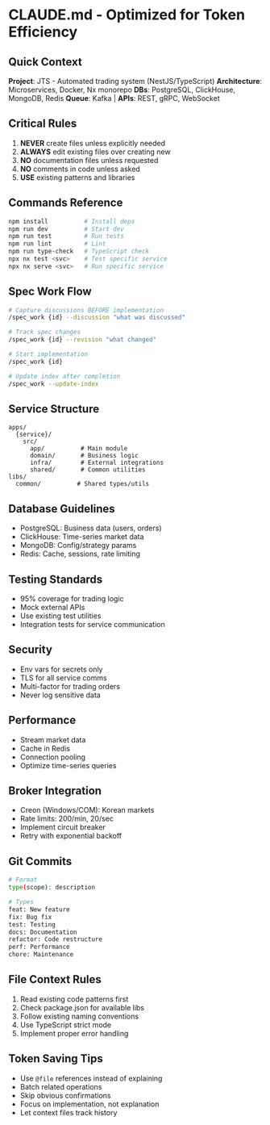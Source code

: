 # CLAUDE.md - Optimized for Token Efficiency

## Quick Context
**Project**: JTS - Automated trading system (NestJS/TypeScript)
**Architecture**: Microservices, Docker, Nx monorepo
**DBs**: PostgreSQL, ClickHouse, MongoDB, Redis
**Queue**: Kafka | **APIs**: REST, gRPC, WebSocket

## Critical Rules
1. **NEVER** create files unless explicitly needed
2. **ALWAYS** edit existing files over creating new
3. **NO** documentation files unless requested
4. **NO** comments in code unless asked
5. **USE** existing patterns and libraries

## Commands Reference
```bash
npm install          # Install deps
npm run dev          # Start dev
npm run test         # Run tests
npm run lint         # Lint
npm run type-check   # TypeScript check
npx nx test <svc>    # Test specific service
npx nx serve <svc>   # Run specific service
```

## Spec Work Flow
```bash
# Capture discussions BEFORE implementation
/spec_work {id} --discussion "what was discussed"

# Track spec changes
/spec_work {id} --revision "what changed"  

# Start implementation
/spec_work {id}

# Update index after completion
/spec_work --update-index
```

## Service Structure
```
apps/
  {service}/
    src/
      app/          # Main module
      domain/       # Business logic
      infra/        # External integrations
      shared/       # Common utilities
libs/
  common/          # Shared types/utils
```

## Database Guidelines
- PostgreSQL: Business data (users, orders)
- ClickHouse: Time-series market data
- MongoDB: Config/strategy params
- Redis: Cache, sessions, rate limiting

## Testing Standards
- 95% coverage for trading logic
- Mock external APIs
- Use existing test utilities
- Integration tests for service communication

## Security
- Env vars for secrets only
- TLS for all service comms
- Multi-factor for trading orders
- Never log sensitive data

## Performance
- Stream market data
- Cache in Redis
- Connection pooling
- Optimize time-series queries

## Broker Integration
- Creon (Windows/COM): Korean markets
- Rate limits: 200/min, 20/sec
- Implement circuit breaker
- Retry with exponential backoff

## Git Commits
```bash
# Format
type(scope): description

# Types
feat: New feature
fix: Bug fix
test: Testing
docs: Documentation
refactor: Code restructure
perf: Performance
chore: Maintenance
```

## File Context Rules
1. Read existing code patterns first
2. Check package.json for available libs
3. Follow existing naming conventions
4. Use TypeScript strict mode
5. Implement proper error handling

## Token Saving Tips
- Use `@file` references instead of explaining
- Batch related operations
- Skip obvious confirmations
- Focus on implementation, not explanation
- Let context files track history